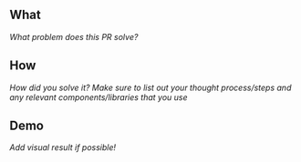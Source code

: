 ## What

_What problem does this PR solve?_

## How

_How did you solve it? Make sure to list out your thought process/steps and any relevant components/libraries that you use_

## Demo

_Add visual result if possible!_
